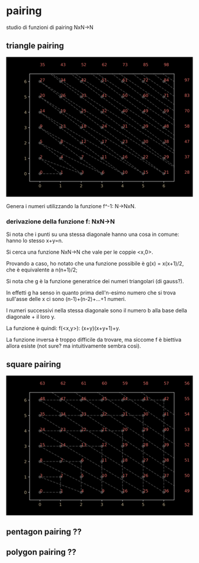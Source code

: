 # pairing
 studio di funzioni di pairing NxN->N
 
 ## triangle pairing
 ![triangle pairing picture](https://github.com/lucadonnoh/pairing/blob/master/trianglepairing.png?raw=true)
 
 Genera i numeri utilizzando la funzione f^-1: N->NxN.
 
 ### derivazione della funzione f: NxN->N
 Si nota che i punti su una stessa diagonale hanno una cosa in comune: hanno lo stesso x+y=n.
 
 Si cerca una funzione NxN->N che vale per le coppie <x,0>.
 
 Provando a caso, ho notato che una funzione possibile è g(x) = x(x+1)/2, che è equivalente a n(n+1)/2;
 
 Si nota che g è la funzione generatrice dei numeri triangolari (di gauss?).
 
 In effetti g ha senso in quanto prima dell'n-esimo numero che si trova sull'asse delle x ci sono (n-1)+(n-2)+...+1 numeri.
 
 I numeri successivi nella stessa diagonale sono il numero b alla base della diagonale + il loro y.
 
 La funzione è quindi: f(<x,y>): (x+y)(x+y+1)+y.
 
 La funzione inversa è troppo difficile da trovare, ma siccome f è biettiva allora esiste (not sure? ma intuitivamente sembra così).
 
 
 

## square pairing
![square pairing picture](https://github.com/lucadonnoh/pairing/blob/master/squarepairing.png?raw=true)

## pentagon pairing ??

## polygon pairing ??
